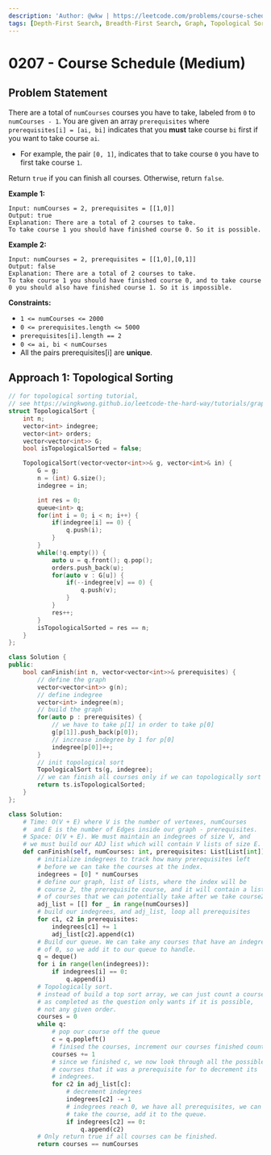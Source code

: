 ```yaml
---
description: 'Author: @wkw | https://leetcode.com/problems/course-schedule/'
tags: [Depth-First Search, Breadth-First Search, Graph, Topological Sort]
---
```


# 0207 - Course Schedule (Medium)

## Problem Statement

There are a total of `numCourses` courses you have to take, labeled from `0` to `numCourses - 1`. You are given an array `prerequisites` where `prerequisites[i] = [ai, bi]` indicates that you **must** take course `bi` first if you want to take course `ai`.

- For example, the pair `[0, 1]`, indicates that to take course `0` you have to first take course `1`.

Return `true` if you can finish all courses. Otherwise, return `false`.

**Example 1:**

```
Input: numCourses = 2, prerequisites = [[1,0]]
Output: true
Explanation: There are a total of 2 courses to take.
To take course 1 you should have finished course 0. So it is possible.
```

**Example 2:**

```
Input: numCourses = 2, prerequisites = [[1,0],[0,1]]
Output: false
Explanation: There are a total of 2 courses to take.
To take course 1 you should have finished course 0, and to take course 0 you should also have finished course 1. So it is impossible.
```

**Constraints:**

- `1 <= numCourses <= 2000`
- `0 <= prerequisites.length <= 5000`
- `prerequisites[i].length == 2`
- `0 <= ai, bi < numCourses`
- All the pairs prerequisites[i] are **unique**.

## Approach 1: Topological Sorting

<Tabs>
<TabItem value="cpp" label="C++">
<SolutionAuthor name="@wkw"/>

```cpp
// for topological sorting tutorial,
// see https://wingkwong.github.io/leetcode-the-hard-way/tutorials/graph-theory/topological-sorting
struct TopologicalSort {
    int n;
    vector<int> indegree;
    vector<int> orders;
    vector<vector<int>> G;
    bool isTopologicalSorted = false;

    TopologicalSort(vector<vector<int>>& g, vector<int>& in) {
        G = g;
        n = (int) G.size();
        indegree = in;

        int res = 0;
        queue<int> q;
        for(int i = 0; i < n; i++) {
            if(indegree[i] == 0) {
                q.push(i);
            }
        }
        while(!q.empty()) {
            auto u = q.front(); q.pop();
            orders.push_back(u);
            for(auto v : G[u]) {
                if(--indegree[v] == 0) {
                    q.push(v);
                }
            }
            res++;
        }
        isTopologicalSorted = res == n;
    }
};

class Solution {
public:
    bool canFinish(int n, vector<vector<int>>& prerequisites) {
        // define the graph
        vector<vector<int>> g(n);
        // define indegree
        vector<int> indegree(n);
        // build the graph
        for(auto p : prerequisites) {
            // we have to take p[1] in order to take p[0]
            g[p[1]].push_back(p[0]);
            // increase indegree by 1 for p[0]
            indegree[p[0]]++;
        }
        // init topological sort
        TopologicalSort ts(g, indegree);
        // we can finish all courses only if we can topologically sort
        return ts.isTopologicalSorted;
    }
};
```

</TabItem>

<TabItem value="python" label="Python">
<SolutionAuthor name="@ColeB2"/>

```py
class Solution:
    # Time: O(V + E) where V is the number of vertexes, numCourses
    #  and E is the number of Edges inside our graph - prerequisites.
    # Space: O(V + E). We must maintain an indegrees of size V, and
    # we must build our ADJ list which will contain V lists of size E.
    def canFinish(self, numCourses: int, prerequisites: List[List[int]]) -> bool:
        # initialize indegrees to track how many prerequisites left
        # before we can take the courses at the index.
        indegrees = [0] * numCourses
        # define our graph, list of lists, where the index will be
        # course 2, the prerequisite course, and it will contain a list
        # of courses that we can potentially take after we take course2.
        adj_list = [[] for _ in range(numCourses)]
        # build our indegrees, and adj_list, loop all prerequisites
        for c1, c2 in prerequisites:
            indegrees[c1] += 1
            adj_list[c2].append(c1)
        # Build our queue. We can take any courses that have an indegree
        # of 0, so we add it to our queue to handle.
        q = deque()
        for i in range(len(indegrees)):
            if indegrees[i] == 0:
                q.append(i)
        # Topologically sort.
        # instead of build a top sort array, we can just count a course
        # as completed as the question only wants if it is possible,
        # not any given order.
        courses = 0
        while q:
            # pop our course off the queue
            c = q.popleft()
            # finised the courses, increment our courses finished counter
            courses += 1
            # since we finished c, we now look through all the possible
            # courses that it was a prerequisite for to decrement its
            # indegrees.
            for c2 in adj_list[c]:
                # decrement indegrees
                indegrees[c2] -= 1
                # indegrees reach 0, we have all prerequisites, we can
                # take the course, add it to the queue.
                if indegrees[c2] == 0:
                    q.append(c2)
        # Only return true if all courses can be finished.
        return courses == numCourses
```

</TabItem>
</Tabs>
